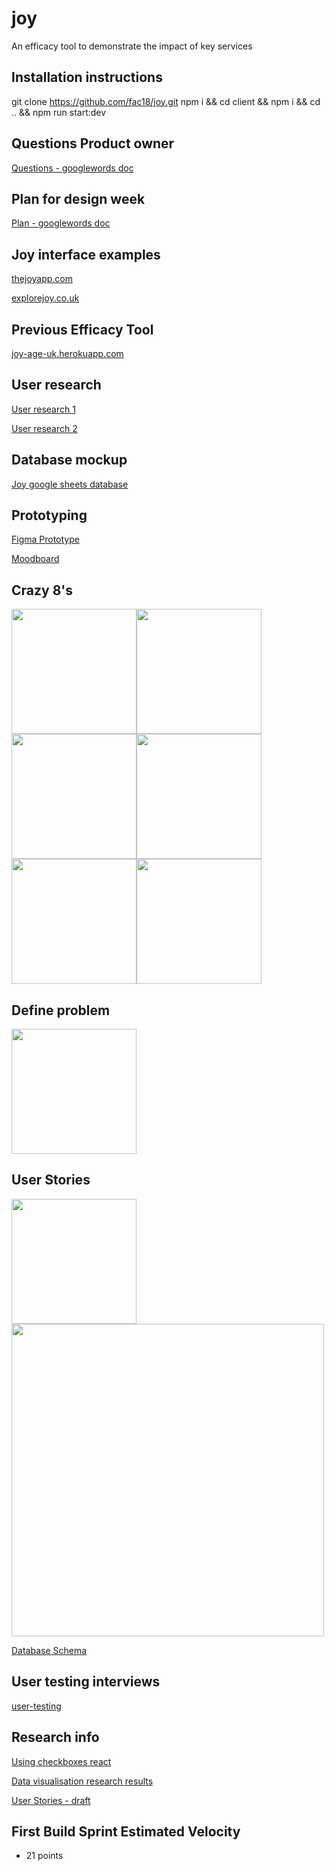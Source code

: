 # joy

An efficacy tool to demonstrate the impact of key services

## Installation instructions

git clone https://github.com/fac18/joy.git
npm i && cd client && npm i && cd .. && npm run start:dev

## Questions Product owner

[Questions - googlewords doc](https://docs.google.com/document/d/1AHMBpd4muYEc-Ki1Kdffsrb31EDjrS-Ou1MDVJQi-Lk/edit?usp=sharing)

## Plan for design week

[Plan - googlewords doc](https://docs.google.com/document/d/1eVwszROvm7Q8ci575emBwHVLZDQrAJGqYA1wltS-fQk/edit)

## Joy interface examples

[thejoyapp.com](https://www.thejoyapp.com/)

[explorejoy.co.uk](https://explorejoy.co.uk/)

## Previous Efficacy Tool

[joy-age-uk.herokuapp.com](http://joy-age-uk.herokuapp.com/login)

## User research

[User research 1](https://docs.google.com/forms/d/e/1FAIpQLSd8qeYzkFeVT_Zzjtn3E7m3doKLbSgdZIEILXmn8BEi-DiKEA/viewform)

[User research 2](https://docs.google.com/forms/d/e/1FAIpQLSflGceKvgvTPY758rWJZ5nnShwDCDdFMYQqy_pTPYuL4IzCSw/viewform)

## Database mockup

[Joy google sheets database](https://docs.google.com/spreadsheets/d/1R7-1iC3SsjIhLPAS4LHF4eo1Wo0rNX3UNx6eiO_hw6s/edit?ts=5e3957fc#gid=0)

## Prototyping

[Figma Prototype](https://www.figma.com/file/jUQWIh89Y683BJfg9pe169/Joy-Efficacy?node-id=0%3A1)

[Moodboard](https://www.figma.com/file/02nqBJbpepY17Ak3uXoq6O/Untitled?node-id=0%3A1)

## Crazy 8's

<img src="https://i.imgur.com/3viZtml.jpg" width="200"><img src="https://i.imgur.com/16yykBE.jpg" width="200"><img src="https://i.imgur.com/lyf0FTY.jpg" width="200"><img src="https://i.imgur.com/vxuDxr3.jpg" width="200"><img src="https://i.imgur.com/J3Zf8dx.jpg" width="200"><img src="https://i.imgur.com/qtRKZNS.jpg" width="200">

## Define problem

<img src="https://i.imgur.com/cnBHWtn.jpg" width="200">

## User Stories

<img src="https://i.imgur.com/ZYoGmJP.jpg" width="200">
<img src="https://i.imgur.com/aw19XLk.jpg" width="500">

[Database Schema](https://dbdiagram.io/d/5e383ecf9e76504e0ef0f83b)

## User testing interviews

[user-testing](https://docs.google.com/document/d/1Tg5swHZa5cezas1614hvMjziD2NItCkkbwAIAj4UtM0/edit?usp=sharing)

## Research info

[Using checkboxes react](https://stackoverflow.com/questions/50360526/how-to-access-state-of-checkboxes-in-reactjs)

[Data visualisation research results](https://docs.google.com/document/d/1DQzswMYZcc1HpxVnqLsKTLy-Jlx5ep9USFhy_UAqv2M/edit?usp=sharing)

[User Stories - draft](https://docs.google.com/document/d/1NFNn2UPRoiQl8vs_puuFhkzXUMbOtAYf9H-aScHjFQ4/edit)

## First Build Sprint Estimated Velocity

- 21 points
